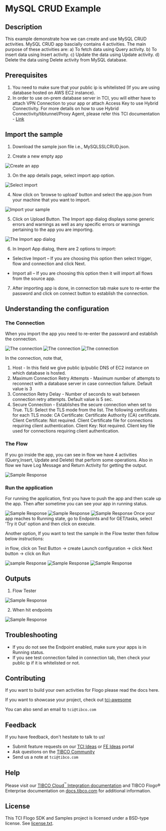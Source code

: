 # MySQL CRUD Example


## Description

This example demonstrate how we can create and use MySQL CRUD activities.
MySQL CRUD app bascially contains 4 activities. The main purpose of these activities are:
a) To fetch data using Query activity.
b) To insert data using Insert activity.
c) Update the data using Update activity.
d) Delete the data using Delete activity from MySQL database.

## Prerequisites

1. You need to make sure that your public ip is whitelisted (If you are using database hosted on AWS EC2 instance).
2. In order to use on-prem database server in TCI, you will either have to attach VPN Connection to your app or attach Access Key to use Hybrid Connectivity.
   For more details on how to use Hybrid Connectivity/tibtunnel/Proxy Agent, please refer this TCI documentation - [Link](https://integration.cloud.tibco.com/docs/#tci/using/hybrid-agent/installing-configuring-running-agent.html%3FTocPath%3DUsing%2520TIBCO%2520Cloud%25E2%2584%25A2%2520Integration%7CUsing%2520the%2520TIBCO%2520Cloud%25E2%2584%25A2%2520Integration%2520-%2520Hybrid%2520Agent%7C_____4)

## Import the sample

1. Download the sample json file i.e., MySQLSSLCRUD.json.

2. Create a new empty app

![Create an app](../../import-screenshots/mysql_docs_screenshot/1.png)

3. On the app details page, select import app option.

![Select import](../../import-screenshots/mysql_docs_screenshot/2.png)

4. Now click on ‘browse to upload’ button and select the app.json from your machine that you want to import.

![Import your sample](../../import-screenshots/mysql_docs_screenshot/3.png)

5. Click on Upload Button. The Import app dialog displays some generic errors and warnings as well as any specific errors or warnings pertaining to the app you are importing.

![The Import app dialog](../../import-screenshots/mysql_docs_screenshot/4.png)

6. In Import App dialog, there are 2 options to import:

* Selective Import – If you are choosing this option then select trigger, flow and connection and click Next.

* Import all – If you are choosing this option then it will import all flows from the source app.

7. After importing app is done, in connection tab make sure to re-enter the password and click on connect button to establish the connection.

## Understanding the configuration

### The Connection

When you import the app you need to re-enter the password and establish the connection.

![The connection](../../import-screenshots/mysql_docs_screenshot/6.png)
![The connection](../../import-screenshots/mysql_docs_screenshot/7.png)
![The connection](../../import-screenshots/mysql_docs_screenshot/8.png)

In the connection, note that,
1. Host - In this field we give public ip/public DNS of EC2 instance on which database is hosted.
2. Maximum Connection Retry Attempts - Maximum number of attempts to reconnect with a database server in case connection failure. Default value is 3
3. Connection Retry Delay - Number of seconds to wait between connection retry attempts. Default value is 5 sec.
4. Secure Connection - Establishes the secure connection when set to True.
TLS: Select the TLS mode from the list.
The following certificates for each TLS mode:
CA Certificate: Certificate Authority (CA) certificate.
Client Certificate: Not required. Client Certificate file for connections requiring client authentication.
Client Key: Not required. Client key file used for connections requiring client authentication.
 

### The Flow

If you go inside the app, you can see in flow we have 4 activities (Query,Insert, Update and Delete) that perform some operations.
Also in flow we have Log Message and Return Activity for getting the output.

![Sample Response](../../import-screenshots/mysql_docs_screenshot/9.png)

### Run the application
For running the application, first you have to push the app and then scale up the app.
Then after sometime you can see your app in running status.

![Sample Response](../../import-screenshots/mysql_docs_screenshot/10.png)
![Sample Response](../../import-screenshots/mysql_docs_screenshot/11.png)
![Sample Response](../../import-screenshots/mysql_docs_screenshot/12.png)
Once your app reaches to Running state, go to Endpoints and for GET/tasks, select 'Try it Out’ option and then click on execute.

Another option, If you want to test the sample in the Flow tester then follow below instructions:
 
in flow, click on Test Button -> create Launch configuration -> click Next button -> click on Run

![sample Response](../../import-screenshots/mysql_docs_screenshot/13.png)
![Sample Response](../../import-screenshots/mysql_docs_screenshot/14.png)
![Sample Response](../../import-screenshots/mysql_docs_screenshot/15.png)

## Outputs

1. Flow Tester

![Sample Response](../../import-screenshots/mysql_docs_screenshot/16.png)

2. When hit endpoints

![Sample Response](../../import-screenshots/mysql_docs_screenshot/17.png)


## Troubleshooting

* If you do not see the Endpoint enabled, make sure your apps is in Running status.
* If you see test connection failed in connection tab, then check your public ip if it is whitelisted or not.

## Contributing
If you want to build your own activities for Flogo please read the docs here.

If you want to showcase your project, check out [tci-awesome](https://github.com/TIBCOSoftware/tci-awesome)

You can also send an email to `tci@tibco.com`

## Feedback
If you have feedback, don't hesitate to talk to us!

* Submit feature requests on our [TCI Ideas](https://ideas.tibco.com/?project=TCI) or [FE Ideas](https://ideas.tibco.com/?project=FE) portal
* Ask questions on the [TIBCO Community](https://community.tibco.com/answers/product/344006)
* Send us a note at `tci@tibco.com`

## Help
Please visit our [TIBCO Cloud<sup>&trade;</sup> Integration documentation](https://integration.cloud.tibco.com/docs/) and TIBCO Flogo® Enterprise documentation on [docs.tibco.com](https://docs.tibco.com/) for additional information.

## License
This TCI Flogo SDK and Samples project is licensed under a BSD-type license. See [license.txt](license.txt).

